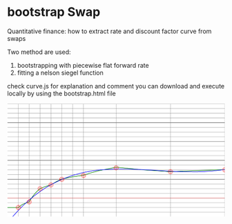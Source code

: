 # bootstrap Swap
Quantitative finance: how to extract rate and discount factor curve from swaps

Two method are used:

1. bootstrapping with piecewise flat forward rate
2. fitting a nelson siegel function

check curve.js for explanation and comment
you can download and execute locally by using the bootstrap.html file

![screenshot](https://github.com/croquelois/bootstrapSwap/blob/master/graph.png)
